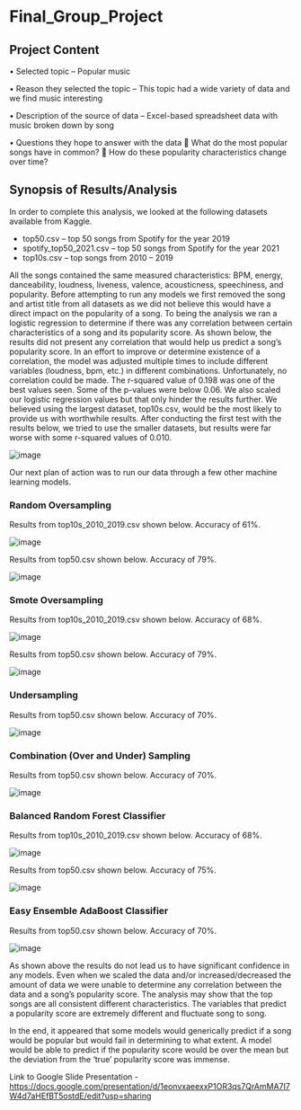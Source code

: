 # Final_Group_Project

## Project Content

•	Selected topic – Popular music

•	Reason they selected the topic – This topic had a wide variety of data and we find music interesting

•	Description of the source of data – Excel-based spreadsheet data with music broken down by song

•	Questions they hope to answer with the data
  	What do the most popular songs have in common?
  	How do these popularity characteristics change over time?
  
## Synopsis of Results/Analysis

In order to complete this analysis, we looked at the following datasets available from Kaggle.

- top50.csv – top 50 songs from Spotify for the year 2019
- spotify_top50_2021.csv – top 50 songs from Spotify for the year 2021
- top10s.csv – top songs from 2010 – 2019

All the songs contained the same measured characteristics: BPM, energy, danceability, loudness, liveness, valence, acousticness, speechiness, and popularity. Before attempting to run any models we first removed the song and artist title from all datasets as we did not believe this would have a direct impact on the popularity of a song. 
To being the analysis we ran a logistic regression to determine if there was any correlation between certain characteristics of a song and its popularity score.  As shown below, the results did not present any correlation that would help us predict a song’s popularity score. In an effort to improve or determine existence of a correlation, the model was adjusted multiple times to include different variables (loudness, bpm, etc.) in different combinations. Unfortunately, no correlation could be made. The r-squared value of 0.198 was one of the best values seen. Some of the p-values were below 0.06. We also scaled our logistic regression values but that only hinder the results further. We believed using the largest dataset, top10s.csv, would be the most likely to provide us with worthwhile results. After conducting the first test with the results below, we tried to use the smaller datasets, but results were far worse with some r-squared values of 0.010. 

![image](https://user-images.githubusercontent.com/96085210/173848545-6b72fc12-8ecf-4f10-8e96-23f511174bc8.png)

Our next plan of action was to run our data through a few other machine learning models.

### Random Oversampling

Results from top10s_2010_2019.csv shown below. Accuracy of 61%.

![image](https://user-images.githubusercontent.com/96085210/173848781-6b43e815-e8df-45e6-9ff5-970c1891e95a.png)

Results from top50.csv shown below. Accuracy of 79%.
 
![image](https://user-images.githubusercontent.com/96085210/173848844-c25b981d-893a-4b99-87a8-68cdf1a89371.png)

 
### Smote Oversampling

Results from top10s_2010_2019.csv shown below. Accuracy of 68%.
 
![image](https://user-images.githubusercontent.com/96085210/173849114-ac2bffcc-a64f-4381-8381-2e5fe9cdf23c.png)


Results from top50.csv shown below. Accuracy of 79%.

![image](https://user-images.githubusercontent.com/96085210/173849137-c4df560a-4ffc-4b41-9ca4-7a6e46019f4c.png)

 
### Undersampling

Results from top50.csv shown below. Accuracy of 70%.
 
![image](https://user-images.githubusercontent.com/96085210/173849198-a1173857-f7da-4703-a59b-196901acb172.png)


### Combination (Over and Under) Sampling

Results from top50.csv shown below. Accuracy of 70%.

![image](https://user-images.githubusercontent.com/96085210/173849255-6a402d6e-9a01-458b-b97f-987aa9f6826d.png)
 
### Balanced Random Forest Classifier

Results from top10s_2010_2019.csv shown below. Accuracy of 68%.

![image](https://user-images.githubusercontent.com/96085210/173849318-ff8d7d49-949c-4326-98e2-63c4d73a16db.png)
 
Results from top50.csv shown below. Accuracy of 75%.

![image](https://user-images.githubusercontent.com/96085210/173849356-95d23010-f445-4732-a9f4-c1832c2aefd5.png)
 
### Easy Ensemble AdaBoost Classifier

Results from top50.csv shown below. Accuracy of 70%.

![image](https://user-images.githubusercontent.com/96085210/173849457-2c068800-68f9-4fea-b385-999191c7c5e7.png)

 
As shown above the results do not lead us to have significant confidence in any models. Even when we scaled the data and/or increased/decreased the amount of data we were unable to determine any correlation between the data and a song’s popularity score. The analysis may show that the top songs are all consistent different characteristics. The variables that predict a popularity score are extremely different and fluctuate song to song. 

In the end, it appeared that some models would generically predict if a song would be popular but would fail in determining to what extent. A model would be able to predict if the popularity score would be over the mean but the deviation from the ‘true’ popularity score was immense. 


Link to Google Slide Presentation - https://docs.google.com/presentation/d/1eonvxaeexxP1OR3qs7QrAmMA7I7W4d7aHEfBT5ostdE/edit?usp=sharing
